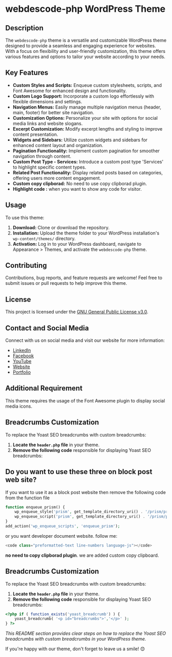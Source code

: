 # webdescode-php WordPress Theme

## Description

The `webdescode-php` theme is a versatile and customizable WordPress theme designed to provide a seamless and engaging experience for websites. With a focus on flexibility and user-friendly customization, this theme offers various features and options to tailor your website according to your needs.

## Key Features

- **Custom Styles and Scripts:** Enqueue custom stylesheets, scripts, and Font Awesome for enhanced design and functionality.
- **Custom Logo Support:** Incorporate a custom logo effortlessly with flexible dimensions and settings.
- **Navigation Menus:** Easily manage multiple navigation menus (header, main, footer) for better site navigation.
- **Customization Options:** Personalize your site with options for social media links and website slogans.
- **Excerpt Customization:** Modify excerpt lengths and styling to improve content presentation.
- **Widgets and Sidebars:** Utilize custom widgets and sidebars for enhanced content layout and organization.
- **Pagination Functionality:** Implement custom pagination for smoother navigation through content.
- **Custom Post Type - Services:** Introduce a custom post type 'Services' to highlight specific content types.
- **Related Post Functionality:** Display related posts based on categories, offering users more content engagement.
- **Custom copy clipborad:** No need to use copy clipborad plugin.
- **Highlight code :** when you want to show any code for visitor.

## Usage

To use this theme:

1. **Download:** Clone or download the repository.
2. **Installation:** Upload the theme folder to your WordPress installation's `wp-content/themes/` directory.
3. **Activation:** Log in to your WordPress dashboard, navigate to Appearance > Themes, and activate the `webdescode-php` theme.

## Contributing

Contributions, bug reports, and feature requests are welcome! Feel free to submit issues or pull requests to help improve this theme.

## License

This project is licensed under the [GNU General Public License v3.0](https://github.com/sobujmiah01/webdescode-php/blob/master/LICENSE.txt).

## Contact and Social Media

Connect with us on social media and visit our website for more information:

- [LinkedIn](https://www.linkedin.com/in/fsobujmiah/)
- [Facebook](https://www.facebook.com/sobujmiah01/)
- [YouTube](https://www.youtube.com/@webdescode)
- [Website](https://www.webdescode.com/)
- [Portfolio](https://www.sobujmiah.com/)

## Additional Requirement

This theme requires the usage of the Font Awesome plugin to display social media icons.

## Breadcrumbs Customization

To replace the Yoast SEO breadcrumbs with custom breadcrumbs:

1. **Locate the `header.php` file** in your theme.
2. **Remove the following code** responsible for displaying Yoast SEO breadcrumbs:
## Do you want to use these three on block post web site?
If you want to use it as a block post website then remove the following code from the function file
```php
function enqueue_prism() {
    wp_enqueue_style('prism', get_template_directory_uri() . '/prism/prism.css');
    wp_enqueue_script('prism', get_template_directory_uri() . '/prism/prism.js', array(), null, true);
}
add_action('wp_enqueue_scripts', 'enqueue_prism');
```
or you want developer document website. follow me: 
```php
<code class="preformatted-text line-numbers language-js"></code>
```
**no need to copy clipborad plugin**. we are added custom copy clipboard.

## Breadcrumbs Customization

To replace the Yoast SEO breadcrumbs with custom breadcrumbs:

1. **Locate the `header.php` file** in your theme.
2. **Remove the following code** responsible for displaying Yoast SEO breadcrumbs:

```php
<?php if ( function_exists('yoast_breadcrumb') ) {
    yoast_breadcrumb( '<p id="breadcrumbs">','</p>' );
} ?>
```
*This README section provides clear steps on how to replace the Yoast SEO breadcrumbs with custom breadcrumbs in your WordPress theme.*

If you're happy with our theme, don't forget to leave us a smile! 😊